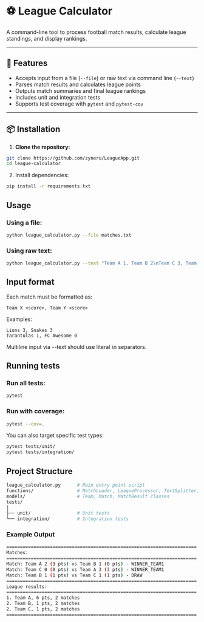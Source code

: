 # ⚽ League Calculator

A command-line tool to process football match results, calculate league standings, and display rankings.

---

## 📝 Features

- Accepts input from a file (`--file`) or raw text via command line (`--text`)
- Parses match results and calculates league points
- Outputs match summaries and final league rankings
- Includes unit and integration tests
- Supports test coverage with `pytest` and `pytest-cov`

---

## 📦 Installation

1. **Clone the repository:**

```bash
git clone https://github.com/zyneru/LeagueApp.git
cd league-calculator
```

2. Install dependencies:

```bash
pip install -r requirements.txt
```

## Usage

### Using a file:

```bash
python league_calculator.py --file matches.txt
```

### Using raw text:

```bash
python league_calculator.py --text "Team A 1, Team B 2\nTeam C 3, Team D 1"
```

## Input format

Each match must be formatted as:

```
Team X <score>, Team Y <score>
```

Examples:

```
Lions 3, Snakes 3
Tarantulas 1, FC Awesome 0
```

Multiline input via --text should use literal \n separators.

## Running tests

### Run all tests:

```bash
pytest
```

### Run with coverage:

```bash
pytest --cov=.
```

You can also target specific test types:

```bash
pytest tests/unit/
pytest tests/integration/
```

## Project Structure

```bash
league_calculator.py      # Main entry point script
functions/                # MatchLoader, LeagueProcessor, TextSplitter, etc.
models/                   # Team, Match, MatchResult classes
tests/
│
├── unit/                 # Unit tests
└── integration/          # Integration tests

```

### Example Output

```bash
======================================================================
Matches:
======================================================================
Match: Team A 2 (3 pts) vs Team B 1 (0 pts) - WINNER_TEAM1
Match: Team C 0 (0 pts) vs Team A 3 (3 pts) - WINNER_TEAM1
Match: Team B 1 (1 pts) vs Team C 1 (1 pts) - DRAW
======================================================================
League results:
======================================================================
1. Team A, 6 pts, 2 matches
2. Team B, 1 pts, 2 matches
2. Team C, 1 pts, 2 matches
======================================================================
```
